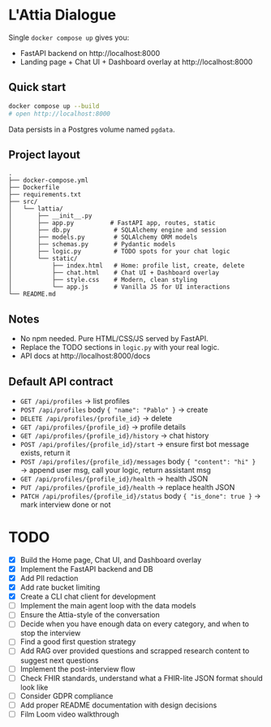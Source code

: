 # L'Attia Dialogue

Single `docker compose up` gives you:
- FastAPI backend on http://localhost:8000
- Landing page + Chat UI + Dashboard overlay at http://localhost:8000

## Quick start

```bash
docker compose up --build
# open http://localhost:8000
```

Data persists in a Postgres volume named `pgdata`.

## Project layout

```
.
├── docker-compose.yml
├── Dockerfile
├── requirements.txt
├── src/
│   └── lattia/
│       ├── __init__.py
│       ├── app.py          # FastAPI app, routes, static
│       ├── db.py            # SQLAlchemy engine and session
│       ├── models.py        # SQLAlchemy ORM models
│       ├── schemas.py       # Pydantic models
│       ├── logic.py         # TODO spots for your chat logic
│       └── static/
│           ├── index.html   # Home: profile list, create, delete
│           ├── chat.html    # Chat UI + Dashboard overlay
│           ├── style.css    # Modern, clean styling
│           └── app.js       # Vanilla JS for UI interactions
└── README.md
```

## Notes

- No npm needed. Pure HTML/CSS/JS served by FastAPI.
- Replace the TODO sections in `logic.py` with your real logic.
- API docs at http://localhost:8000/docs

## Default API contract

- `GET /api/profiles` → list profiles
- `POST /api/profiles` body `{ "name": "Pablo" }` → create
- `DELETE /api/profiles/{profile_id}` → delete
- `GET /api/profiles/{profile_id}` → profile details
- `GET /api/profiles/{profile_id}/history` → chat history
- `POST /api/profiles/{profile_id}/start` → ensure first bot message exists, return it
- `POST /api/profiles/{profile_id}/messages` body `{ "content": "hi" }` → append user msg, call your logic, return assistant msg
- `GET /api/profiles/{profile_id}/health` → health JSON
- `PUT /api/profiles/{profile_id}/health` → replace health JSON
- `PATCH /api/profiles/{profile_id}/status` body `{ "is_done": true }` → mark interview done or not


# TODO
- [x] Build the Home page, Chat UI, and Dashboard overlay
- [x] Implement the FastAPI backend and DB
- [x] Add PII redaction
- [x] Add rate bucket limiting
- [x] Create a CLI chat client for development
- [ ] Implement the main agent loop with the data models
- [ ] Ensure the Attia-style of the conversation
- [ ] Decide when you have enough data on every category, and when to stop the interview
- [ ] Find a good first question strategy
- [ ] Add RAG over provided questions and scrapped research content to suggest next questions
- [ ] Implement the post-interview flow
- [ ] Check FHIR standards, understand what a FHIR-lite JSON format should look like
- [ ] Consider GDPR compliance
- [ ] Add proper README documentation with design decisions
- [ ] Film Loom video walkthrough
